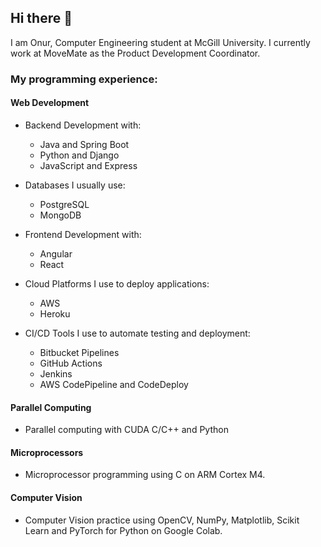 ## Hi there 👋

I am Onur, Computer Engineering student at McGill University. I currently work at MoveMate as the Product Development Coordinator.

### My programming experience:

#### Web Development

- Backend Development with:
  - Java and Spring Boot
  - Python and Django
  - JavaScript and Express

- Databases I usually use:
  - PostgreSQL
  - MongoDB

- Frontend Development with:
  - Angular
  - React

- Cloud Platforms I use to deploy applications:
  - AWS
  - Heroku
 
- CI/CD Tools I use to automate testing and deployment:
  - Bitbucket Pipelines
  - GitHub Actions
  - Jenkins
  - AWS CodePipeline and CodeDeploy
  
#### Parallel Computing

- Parallel computing with CUDA C/C++ and Python

#### Microprocessors 

- Microprocessor programming using C on ARM Cortex M4.

#### Computer Vision

- Computer Vision practice using OpenCV, NumPy, Matplotlib, Scikit Learn and PyTorch for Python on Google Colab.

<!--
**onrcayci/onrcayci** is a ✨ _special_ ✨ repository because its `README.md` (this file) appears on your GitHub profile.

Here are some ideas to get you started:

- 🔭 I’m currently working on ...
- 🌱 I’m currently learning ...
- 👯 I’m looking to collaborate on ...
- 🤔 I’m looking for help with ...
- 💬 Ask me about ...
- 📫 How to reach me: ...
- 😄 Pronouns: ...
- ⚡ Fun fact: ...
-->
